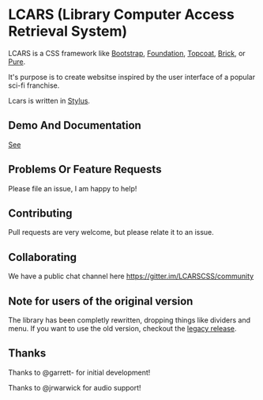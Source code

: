 LCARS (Library Computer Access Retrieval System)
================================================

LCARS is a CSS framework like [Bootstrap](http://getbootstrap.com/), [Foundation](http://foundation.zurb.com/), [Topcoat](http://topcoat.io/), [Brick](http://mozilla.github.io/brick/index.html), or [Pure](http://purecss.io/).

It's purpose is to create websitse inspired by the user interface of a popular sci-fi franchise.

Lcars is written in [Stylus](http://learnboost.github.io/stylus/).

## Demo And Documentation

[See](http://joernweissenborn.github.io/lcars/)

## Problems Or Feature Requests

Please file an issue, I am happy to help!

## Contributing

Pull requests are very welcome, but please relate it to an issue.

## Collaborating

We have a public chat channel here https://gitter.im/LCARSCSS/community

## Note for users of the original version

The library has been completly rewritten, dropping things like dividers and menu. If you want to use the old version, checkout the [legacy release](https://github.com/joernweissenborn/lcars/releases/tag/0.1).

## Thanks

Thanks to @garrett- for initial development!

Thanks to @jrwarwick for audio support!
